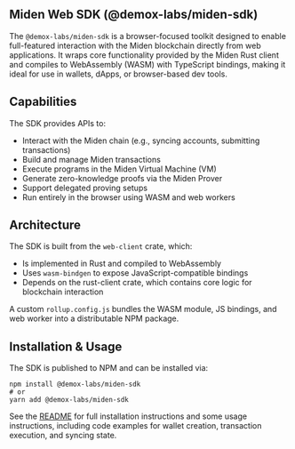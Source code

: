 ## Miden Web SDK (@demox-labs/miden-sdk)

The `@demox-labs/miden-sdk` is a browser-focused toolkit designed to enable full-featured interaction with the Miden blockchain directly from web applications. It wraps core functionality provided by the Miden Rust client and compiles to WebAssembly (WASM) with TypeScript bindings, making it ideal for use in wallets, dApps, or browser-based dev tools.

## Capabilities
The SDK provides APIs to:

* Interact with the Miden chain (e.g., syncing accounts, submitting transactions)
* Build and manage Miden transactions
* Execute programs in the Miden Virtual Machine (VM)
* Generate zero-knowledge proofs via the Miden Prover
* Support delegated proving setups
* Run entirely in the browser using WASM and web workers

## Architecture
The SDK is built from the `web-client` crate, which:

* Is implemented in Rust and compiled to WebAssembly
* Uses `wasm-bindgen` to expose JavaScript-compatible bindings
* Depends on the rust-client crate, which contains core logic for blockchain interaction

A custom `rollup.config.js` bundles the WASM module, JS bindings, and web worker into a distributable NPM package.

## Installation & Usage
The SDK is published to NPM and can be installed via:

```
npm install @demox-labs/miden-sdk
# or
yarn add @demox-labs/miden-sdk
```

See the [README](https://github.com/0xmiden/miden-client/blob/main/crates/web-client/README.md) for full installation instructions and some usage instructions, including code examples for wallet creation, transaction execution, and syncing state.

